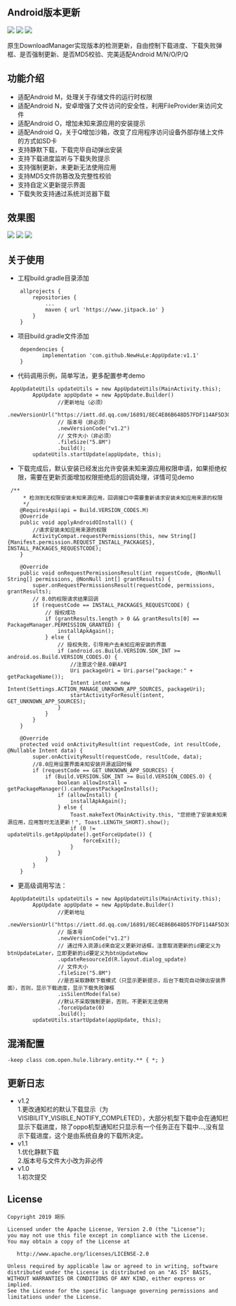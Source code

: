 ## Android版本更新
[![](https://www.jitpack.io/v/NewHuLe/AppUpdate.svg)](https://www.jitpack.io/#NewHuLe/AppUpdate)
[![](https://github.com/NewHuLe/AppUpdate/blob/master/author/author_jianshu.svg)](https://www.jianshu.com/u/e87d858e89a4)
[![](https://github.com/NewHuLe/AppUpdate/blob/master/author/author_juejin.svg)](https://juejin.im/user/5823e16c5bbb50005907fdb2/posts) 

原生DownloadManager实现版本的检测更新，自由控制下载进度、下载失败弹框、是否强制更新、是否MD5校验、完美适配Android M/N/O/P/Q
## 功能介绍
- 适配Android M，处理关于存储文件的运行时权限
- 适配Android N，安卓增强了文件访问的安全性，利用FileProvider来访问文件
- 适配Android O，增加未知来源应用的安装提示
- 适配Android Q，关于Q增加沙箱，改变了应用程序访问设备外部存储上文件的方式如SD卡
- 支持静默下载，下载完毕自动弹出安装
- 支持下载进度监听与下载失败提示
- 支持强制更新，未更新无法使用应用
- 支持MD5文件防篡改及完整性校验
- 支持自定义更新提示界面
- 下载失败支持通过系统浏览器下载
## 效果图
![](https://github.com/NewHuLe/AppUpdate/blob/master/screenshots/%E6%88%AA%E5%9B%BE1.jpg)
![](https://github.com/NewHuLe/AppUpdate/blob/master/screenshots/%E6%88%AA%E5%9B%BE2.jpg)
![](https://github.com/NewHuLe/AppUpdate/blob/master/screenshots/%E6%88%AA%E5%9B%BE3.jpg)
## 关于使用
- 工程build.gradle目录添加
```
	allprojects {
		repositories {
			...
			maven { url 'https://www.jitpack.io' }
		}
	}
```
- 项目build.gradle文件添加
```
 	dependencies {
	       implementation 'com.github.NewHuLe:AppUpdate:v1.1'
	}
```
- 代码调用示例，简单写法，更多配置参考demo
```
 AppUpdateUtils updateUtils = new AppUpdateUtils(MainActivity.this);
        AppUpdate appUpdate = new AppUpdate.Builder()
                //更新地址（必须）
                .newVersionUrl("https://imtt.dd.qq.com/16891/8EC4E86B648D57FDF114AF5D3002C09B.apk")
                // 版本号（非必须）
                .newVersionCode("v1.2")
                // 文件大小（非必须）
                .fileSize("5.8M")
                .build();
        updateUtils.startUpdate(appUpdate, this);
```
- 下载完成后，默认安装已经发出允许安装未知来源应用权限申请，如果拒绝权限，需要在更新页面增加权限拒绝后的回调处理，详情可见demo
```
 /**
     * 检测到无权限安装未知来源应用，回调接口中需要重新请求安装未知应用来源的权限
     */
    @RequiresApi(api = Build.VERSION_CODES.M)
    @Override
    public void applyAndroidOInstall() {
        //请求安装未知应用来源的权限
        ActivityCompat.requestPermissions(this, new String[]{Manifest.permission.REQUEST_INSTALL_PACKAGES}, INSTALL_PACKAGES_REQUESTCODE);
    }

    @Override
    public void onRequestPermissionsResult(int requestCode, @NonNull String[] permissions, @NonNull int[] grantResults) {
        super.onRequestPermissionsResult(requestCode, permissions, grantResults);
        // 8.0的权限请求结果回调
        if (requestCode == INSTALL_PACKAGES_REQUESTCODE) {
            // 授权成功
            if (grantResults.length > 0 && grantResults[0] == PackageManager.PERMISSION_GRANTED) {
                installApkAgain();
            } else {
                // 授权失败，引导用户去未知应用安装的界面
                if (android.os.Build.VERSION.SDK_INT >= android.os.Build.VERSION_CODES.O) {
                    //注意这个是8.0新API
                    Uri packageUri = Uri.parse("package:" + getPackageName());
                    Intent intent = new Intent(Settings.ACTION_MANAGE_UNKNOWN_APP_SOURCES, packageUri);
                    startActivityForResult(intent, GET_UNKNOWN_APP_SOURCES);
                }
            }
        }
    }

    @Override
    protected void onActivityResult(int requestCode, int resultCode, @Nullable Intent data) {
        super.onActivityResult(requestCode, resultCode, data);
        //8.0应用设置界面未知安装开源返回时候
        if (requestCode == GET_UNKNOWN_APP_SOURCES) {
            if (Build.VERSION.SDK_INT >= Build.VERSION_CODES.O) {
                boolean allowInstall = getPackageManager().canRequestPackageInstalls();
                if (allowInstall) {
                    installApkAgain();
                } else {
                    Toast.makeText(MainActivity.this, "您拒绝了安装未知来源应用，应用暂时无法更新！", Toast.LENGTH_SHORT).show();
                    if (0 != updateUtils.getAppUpdate().getForceUpdate()) {
                        forceExit();
                    }
                }
            }
        }
    }
```
- 更高级调用写法：
```
 AppUpdateUtils updateUtils = new AppUpdateUtils(MainActivity.this);
        AppUpdate appUpdate = new AppUpdate.Builder()
                //更新地址
                .newVersionUrl("https://imtt.dd.qq.com/16891/8EC4E86B648D57FDF114AF5D3002C09B.apk")
                // 版本号
                .newVersionCode("v1.2")
                // 通过传入资源id来自定义更新对话框，注意取消更新的id要定义为btnUpdateLater，立即更新的id要定义为btnUpdateNow
                .updateResourceId(R.layout.dialog_update)
                // 文件大小
                .fileSize("5.8M")
                //是否采取静默下载模式（只显示更新提示，后台下载完自动弹出安装界面），否则，显示下载进度，显示下载失败弹框
                .isSilentMode(false)
                //默认不采取强制更新，否则，不更新无法使用
                .forceUpdate(0)
                .build();
        updateUtils.startUpdate(appUpdate, this);
```
## 混淆配置
```
-keep class com.open.hule.library.entity.** { *; }
```
## 更新日志
- v1.2  
1.更改通知栏的默认下载显示（为VISIBILITY_VISIBLE_NOTIFY_COMPLETED），大部分机型下载中会在通知栏显示下载进度，除了oppo机型通知栏只显示有一个任务正在下载中...,没有显示下载进度，这个是由系统自身的下载所决定。
- v1.1  
1.优化静默下载  
2.版本号与文件大小改为非必传
- v1.0  
1.初次提交  
## License
```
Copyright 2019 胡乐

Licensed under the Apache License, Version 2.0 (the "License");
you may not use this file except in compliance with the License.
You may obtain a copy of the License at

   http://www.apache.org/licenses/LICENSE-2.0

Unless required by applicable law or agreed to in writing, software
distributed under the License is distributed on an "AS IS" BASIS,
WITHOUT WARRANTIES OR CONDITIONS OF ANY KIND, either express or implied.
See the License for the specific language governing permissions and
limitations under the License.
```
